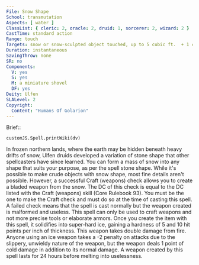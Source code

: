 ```yaml
---
File: Snow Shape
School: transmutation
Aspects: [ water ]
ClassList: { cleric: 2, oracle: 2, druid: 1, sorcerer: 2, wizard: 2 }
CastTime: standard action
Range: touch
Targets: snow or snow-sculpted object touched, up to 5 cubic ft.  + 1 cubic ft./level
Duration: instantaneous
SavingThrow: none
SR: no
Components:
  V: yes
  S: yes
  M: a miniature shovel
  DF: yes
Deity: Ulfen
SLALevel: 2
Copyright:
  Content: "Humans Of Golarion"
---
```

Brief:: 

```dataviewjs
customJS.Spell.printWiki(dv)
```

In frozen northern lands, where the earth may be hidden beneath heavy drifts of snow, Ulfen druids developed a variation of stone shape that other spellcasters have since learned.  You can form a mass of snow into any shape that suits your purpose, as per the spell stone shape. While it's possible to make crude objects with snow shape, most fine details aren't possible.  However, a successful Craft (weapons) check allows you to create a bladed weapon from the snow. The DC of this check is equal to the DC listed with the Craft (weapons) skill (Core Rulebook 93).  You must be the one to make the Craft check and must do so at the time of casting this spell. A failed check means that the spell is cast normally but the weapon created is malformed and useless. This spell can only be used to craft weapons and not more precise tools or elaborate armors.  Once you create the item with this spell, it solidifies into super-hard ice, gaining a hardness of 5 and 10 hit points per inch of thickness. This weapon takes double damage from fire.  Anyone using an ice weapon takes a -2 penalty on attacks due to the slippery, unwieldy nature of the weapon, but the weapon deals 1 point of cold damage in addition to its normal damage. A weapon created by this spell lasts for 24 hours before melting into uselessness.
